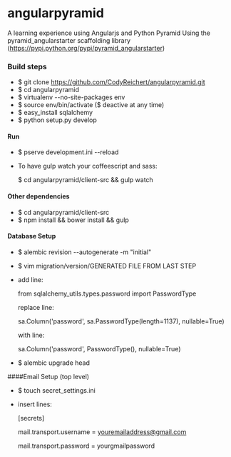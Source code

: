# angularpyramid

A learning experience using Angularjs and Python Pyramid
Using the pyramid_angularstarter scaffolding library (https://pypi.python.org/pypi/pyramid_angularstarter)

### Build steps
- $ git clone https://github.com/CodyReichert/angularpyramid.git
- $ cd angularpyramid
- $ virtualenv --no-site-packages env
- $ source env/bin/activate
 ($ deactive at any time)
- $ easy_install sqlalchemy
- $ python setup.py develop

#### Run
- $ pserve development.ini --reload
- To have gulp watch your coffeescript and sass:

  $ cd angularpyramid/client-src && gulp watch

#### Other dependencies
- $ cd angularpyramid/client-src
- $ npm install && bower install && gulp


#### Database Setup
- $ alembic revision --autogenerate -m "initial"
- $ vim migration/version/GENERATED FILE FROM LAST STEP
- add line:

    from sqlalchemy_utils.types.password import PasswordType

  replace line:

    sa.Column('password', sa.PasswordType(length=1137), nullable=True)

  with line:

    sa.Column('password', PasswordType(), nullable=True)

- $ alembic upgrade head


####Email Setup (top level)
- $ touch secret_settings.ini
- insert lines:

    [secrets]

    mail.transport.username = youremailaddress@gmail.com

    mail.transport.password = yourgmailpassword
